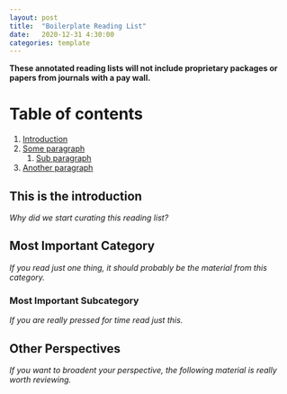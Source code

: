 ```yaml
---
layout: post
title:  "Boilerplate Reading List"
date:   2020-12-31 4:30:00
categories: template
---
```



**These annotated reading lists will not include proprietary packages or papers from journals with a pay wall.**

# Table of contents
1. [Introduction](#introduction)
2. [Some paragraph](#paragraph1)
    1. [Sub paragraph](#subparagraph1)
3. [Another paragraph](#paragraph2)

## This is the introduction <a name="introduction"></a>

*Why did we start curating this reading list?*

## Most Important Category <a name="paragraph1"></a>

*If you read just one thing, it should probably be the material from this category.*

### Most Important Subcategory <a name="subparagraph1"></a>

*If you are really pressed for time read just this.*

## Other Perspectives <a name="paragraph2"></a>

*If you want to broadent your perspective, the following material is really worth reviewing.*